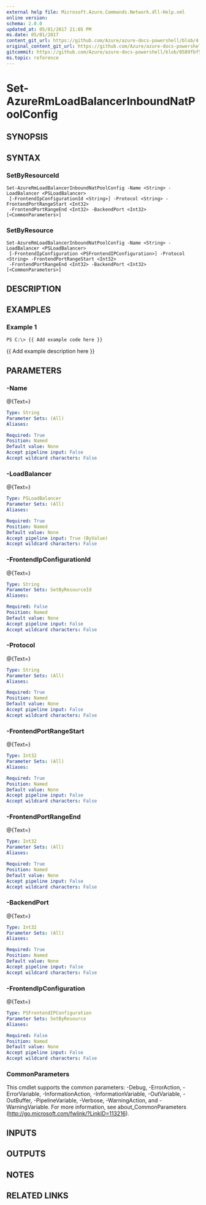 ```yaml
---
external help file: Microsoft.Azure.Commands.Network.dll-Help.xml
online version:
schema: 2.0.0
updated_at: 05/01/2017 21:05 PM
ms.date: 05/01/2017
content_git_url: https://github.com/Azure/azure-docs-powershell/blob/4.1.0/azureps-cmdlets-docs/ResourceManager/AzureRM.Network/v2.2.0/Set-AzureRmLoadBalancerInboundNatPoolConfig.md
original_content_git_url: https://github.com/Azure/azure-docs-powershell/blob/4.1.0/azureps-cmdlets-docs/ResourceManager/AzureRM.Network/v2.2.0/Set-AzureRmLoadBalancerInboundNatPoolConfig.md
gitcommit: https://github.com/Azure/azure-docs-powershell/blob/0589fbf53d27e39e0cf445261d29c64fb0859d62
ms.topic: reference
---
```


# Set-AzureRmLoadBalancerInboundNatPoolConfig

## SYNOPSIS

## SYNTAX

### SetByResourceId
```
Set-AzureRmLoadBalancerInboundNatPoolConfig -Name <String> -LoadBalancer <PSLoadBalancer>
 [-FrontendIpConfigurationId <String>] -Protocol <String> -FrontendPortRangeStart <Int32>
 -FrontendPortRangeEnd <Int32> -BackendPort <Int32> [<CommonParameters>]
```

### SetByResource
```
Set-AzureRmLoadBalancerInboundNatPoolConfig -Name <String> -LoadBalancer <PSLoadBalancer>
 [-FrontendIpConfiguration <PSFrontendIPConfiguration>] -Protocol <String> -FrontendPortRangeStart <Int32>
 -FrontendPortRangeEnd <Int32> -BackendPort <Int32> [<CommonParameters>]
```

## DESCRIPTION

## EXAMPLES

### Example 1
```
PS C:\> {{ Add example code here }}
```

{{ Add example description here }}

## PARAMETERS

### -Name
@{Text=}

```yaml
Type: String
Parameter Sets: (All)
Aliases: 

Required: True
Position: Named
Default value: None
Accept pipeline input: False
Accept wildcard characters: False
```

### -LoadBalancer
@{Text=}

```yaml
Type: PSLoadBalancer
Parameter Sets: (All)
Aliases: 

Required: True
Position: Named
Default value: None
Accept pipeline input: True (ByValue)
Accept wildcard characters: False
```

### -FrontendIpConfigurationId
@{Text=}

```yaml
Type: String
Parameter Sets: SetByResourceId
Aliases: 

Required: False
Position: Named
Default value: None
Accept pipeline input: False
Accept wildcard characters: False
```

### -Protocol
@{Text=}

```yaml
Type: String
Parameter Sets: (All)
Aliases: 

Required: True
Position: Named
Default value: None
Accept pipeline input: False
Accept wildcard characters: False
```

### -FrontendPortRangeStart
@{Text=}

```yaml
Type: Int32
Parameter Sets: (All)
Aliases: 

Required: True
Position: Named
Default value: None
Accept pipeline input: False
Accept wildcard characters: False
```

### -FrontendPortRangeEnd
@{Text=}

```yaml
Type: Int32
Parameter Sets: (All)
Aliases: 

Required: True
Position: Named
Default value: None
Accept pipeline input: False
Accept wildcard characters: False
```

### -BackendPort
@{Text=}

```yaml
Type: Int32
Parameter Sets: (All)
Aliases: 

Required: True
Position: Named
Default value: None
Accept pipeline input: False
Accept wildcard characters: False
```

### -FrontendIpConfiguration
@{Text=}

```yaml
Type: PSFrontendIPConfiguration
Parameter Sets: SetByResource
Aliases: 

Required: False
Position: Named
Default value: None
Accept pipeline input: False
Accept wildcard characters: False
```

### CommonParameters
This cmdlet supports the common parameters: -Debug, -ErrorAction, -ErrorVariable, -InformationAction, -InformationVariable, -OutVariable, -OutBuffer, -PipelineVariable, -Verbose, -WarningAction, and -WarningVariable. For more information, see about_CommonParameters (http://go.microsoft.com/fwlink/?LinkID=113216).

## INPUTS

## OUTPUTS

## NOTES

## RELATED LINKS

